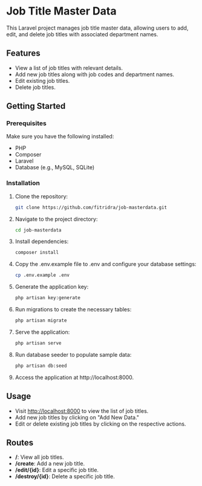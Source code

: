 # Job Title Master Data

This Laravel project manages job title master data, allowing users to add, edit, and delete job titles with associated department names.

## Features

- View a list of job titles with relevant details.
- Add new job titles along with job codes and department names.
- Edit existing job titles.
- Delete job titles.

## Getting Started

### Prerequisites

Make sure you have the following installed:

- PHP
- Composer
- Laravel
- Database (e.g., MySQL, SQLite)

### Installation

1. Clone the repository:

   ```bash
   git clone https://github.com/fitridra/job-masterdata.git
2. Navigate to the project directory:

   ```bash
   cd job-masterdata
3. Install dependencies:

   ```bash
   composer install
4. Copy the .env.example file to .env and configure your database settings:

   ```bash
   cp .env.example .env
5. Generate the application key:

   ```bash
   php artisan key:generate
6. Run migrations to create the necessary tables:

   ```bash
   php artisan migrate
7. Serve the application:

   ```bash
   php artisan serve
8. Run database seeder to populate sample data:

   ```bash
   php artisan db:seed   
9. Access the application at http://localhost:8000.

## Usage

- Visit [http://localhost:8000](http://localhost:8000) to view the list of job titles.
- Add new job titles by clicking on "Add New Data."
- Edit or delete existing job titles by clicking on the respective actions.

## Routes

- **/**: View all job titles.
- **/create**: Add a new job title.
- **/edit/{id}**: Edit a specific job title.
- **/destroy/{id}**: Delete a specific job title.
